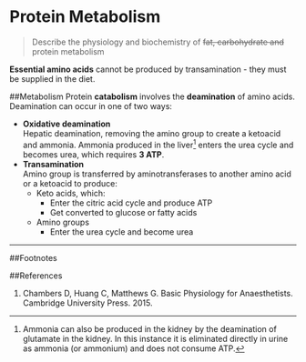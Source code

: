 # Protein Metabolism
> Describe the physiology and biochemistry of ~~fat, carbohydrate and~~ protein metabolism

**Essential amino acids** cannot be produced by transamination - they must be supplied in the diet.

##Metabolism
Protein **catabolism** involves the **deamination** of amino acids. Deamination can occur in one of two ways:
* **Oxidative deamination**  
Hepatic deamination, removing the amino group to create a ketoacid and ammonia. Ammonia produced in the liver[^1] enters the urea cycle and becomes urea, which requires **3 ATP**.
* **Transamination**  
Amino group is transferred by aminotransferases to another amino acid or a ketoacid to produce:
    * Keto acids, which:
        * Enter the citric acid cycle and produce ATP
        * Get converted to glucose or fatty acids
    * Amino groups
        * Enter the urea cycle and become urea

---
##Footnotes
[^1]: Ammonia can also be produced in the kidney by the deamination of glutamate in the kidney. In this instance it is eliminated directly in urine as ammonia (or ammonium) and does not consume ATP.

##References
1. Chambers D, Huang C, Matthews G. Basic Physiology for Anaesthetists. Cambridge University Press. 2015.

